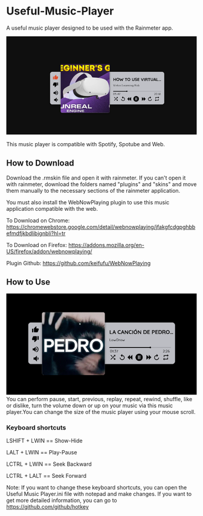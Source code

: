 # Useful-Music-Player
A useful music player designed to be used with the Rainmeter app.

<img src="https://github.com/kaanonsoy/Useful-Music-Player/blob/main/interface.png">

This music player is compatible with Spotify, Spotube and Web.

## How to Download
Download the .rmskin file and open it with rainmeter. If you can't open it with rainmeter, download the folders named "plugins" and "skins" and move them manually to the necessary sections of the rainmeter application.

You must also install the WebNowPlaying plugin to use this music application compatible with the web.


To Download on Chrome: https://chromewebstore.google.com/detail/webnowplaying/jfakgfcdgpghbbefmdfjkbdlibjgnbli?hl=tr

To Download on Firefox: https://addons.mozilla.org/en-US/firefox/addon/webnowplaying/


Plugin Github: https://github.com/keifufu/WebNowPlaying


## How to Use
<img src="https://github.com/kaanonsoy/Useful-Music-Player/blob/main/interface2.png">
You can perform pause, start, previous, replay, repeat, rewind, shuffle, like or dislike, turn the volume down or up on your music via this music player.You can change the size of the music player using your mouse scroll.

### Keyboard shortcuts

LSHIFT + LWIN == Show-Hide

LALT + LWIN == Play-Pause

LCTRL + LWIN == Seek Backward

LCTRL + LALT == 	Seek Forward



Note: If you want to change these keyboard shortcuts, you can open the Useful Music Player.ini file with notepad and make changes. If you want to get more detailed information, you can go to https://github.com/github/hotkey
